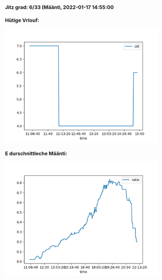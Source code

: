 ### Jitz grad: 6/33 (Määnti, 2022-01-17 14:55:00

### Hütige Vrlouf:
![Graph](Today.png)

### E durschnittleche Määnti:
![Graph](Määnti.png)
